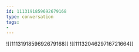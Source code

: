 ```yaml
---
id: 1113191859692679168
type: conversation
tags:
- 
---
```

![[1113191859692679168]]
![[1113204629716721664]]

